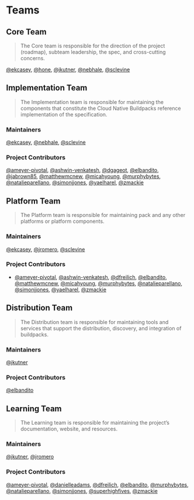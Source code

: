 # Teams

## Core Team

> The Core team is responsible for the direction of the project (roadmap), subteam leadership, the spec, and cross-cutting concerns.

[@ekcasey][@ekcasey], [@hone][@hone], [@jkutner][@jkutner], [@nebhale][@nebhale], [@sclevine][@sclevine]

## Implementation Team

> The Implementation team is responsible for maintaining the components that constitute the Cloud Native Buildpacks reference implementation of the specification.

### Maintainers

[@ekcasey][@ekcasey], [@nebhale][@nebhale], [@sclevine][@sclevine]

### Project Contributors

[@ameyer-pivotal][@ameyer-pivotal], [@ashwin-venkatesh][@ashwin-venkatesh], [@dgageot][@dgageot], [@elbandito][@elbandito], [@jabrown85][@jabrown85], [@matthewmcnew][@matthewmcnew], [@micahyoung][@micahyoung], [@murphybytes][@murphybytes], [@natalieparellano][@natalieparellano], [@simonjjones][@simonjjones], [@yaelharel][@yaelharel], [@zmackie][@zmackie]

## Platform Team

> The Platform team is responsible for maintaining pack and any other platforms or platform components.

### Maintainers

[@ekcasey][@ekcasey], [@jromero][@jromero], [@sclevine][@sclevine]

### Project Contributors 

- [@ameyer-pivotal][@ameyer-pivotal], [@ashwin-venkatesh][@ashwin-venkatesh], [@dfreilich][@dfreilich], [@elbandito][@elbandito], [@matthewmcnew][@matthewmcnew], [@micahyoung][@micahyoung], [@murphybytes][@murphybytes], [@natalieparellano][@natalieparellano], [@simonjjones][@simonjjones], [@yaelharel][@yaelharel], [@zmackie][@zmackie]
## Distribution Team

> The Distribution team is responsible for maintaining tools and services that support the distribution, discovery, and integration of buildpacks.

### Maintainers

[@jkutner][@jkutner]

### Project Contributors

[@elbandito][@elbandito]

## Learning Team

> The Learning team is responsible for maintaining the project’s documentation, website, and resources.

### Maintainers

[@jkutner][@jkutner], [@jromero][@jromero]

### Project Contributors

[@ameyer-pivotal][@ameyer-pivotal], [@danielleadams][@danielleadams], [@dfreilich][@dfreilich], [@elbandito][@elbandito], [@murphybytes][@murphybytes], [@natalieparellano][@natalieparellano], [@simonjjones][@simonjjones], [@superhighfives][@superhighfives], [@zmackie][@zmackie]

[@ameyer-pivotal]: https://github.com/ameyer-pivotal
[@ashwin-venkatesh]: https://github.com/ashwin-venkatesh
[@danielleadams]: https://github.com/danielleadams
[@dfreilich]: https://github.com/dfreilich
[@dgageot]: https://github.com/dgageot
[@ekcasey]: https://github.com/ekcasey
[@elbandito]: https://github.com/elbandito
[@jabrown85]: https://github.com/jabrown85
[@hone]: https://github.com/hone
[@jkutner]: https://github.com/jkutner
[@jromero]: https://github.com/jromero
[@matthewmcnew]: https://github.com/matthewmcnew
[@micahyoung]: https://github.com/micahyoung
[@murphybytes]: https://github.com/murphybytes
[@natalieparellano]: https://github.com/natalieparellano
[@nebhale]: https://github.com/nebhale
[@sclevine]: https://github.com/sclevin
[@simonjjones]: https://github.com/simonjjones
[@superhighfives]: https://github.com/superhighfives
[@yaelharel]: https://github.com/yaelharel
[@zmackie]: https://github.com/zmackie
